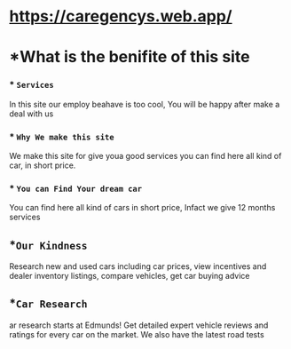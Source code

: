 # https://caregencys.web.app/



# *What is the benifite of this site



###  * `Services`

In this site our employ beahave is too cool, You will be happy after make a deal with us

### * `Why We make this site`

We make this site for give youa good services you can find here all kind of car, in short price.

### * `You can Find Your dream car`

You can find here all kind of cars in short price, Infact we give 12 months services

##  *`Our Kindness`
Research new and used cars including car prices, view incentives and dealer inventory listings, compare vehicles, get car buying advice 


##  *`Car Research`
ar research starts at Edmunds! Get detailed expert vehicle reviews and ratings for every car on the market. We also have the latest road tests
